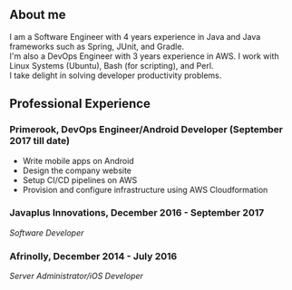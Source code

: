 ## About me
I am a Software Engineer with 4 years experience in Java and Java frameworks such as Spring, JUnit, and Gradle.  
I'm also a DevOps Engineer with 3 years experience in AWS. I work with Linux Systems (Ubuntu), Bash (for scripting),
and Perl.  
I take delight in solving developer productivity problems.

## Professional Experience
### Primerook, DevOps Engineer/Android Developer (September 2017 till date)
+ Write mobile apps on Android
+ Design the company website
+ Setup CI/CD pipelines on AWS
+ Provision and configure infrastructure using AWS Cloudformation
### Javaplus Innovations, December 2016 - September 2017
*Software Developer*
### Afrinolly, December 2014 - July 2016
*Server Administrator/iOS Developer*
